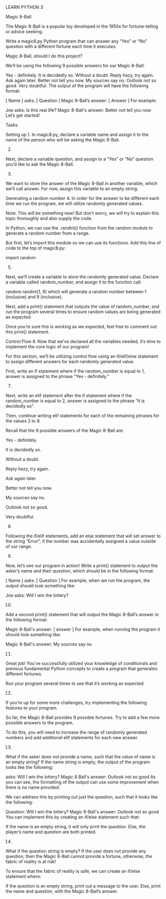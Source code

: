 LEARN PYTHON 3

Magic 8-Ball

The Magic 8-Ball is a popular toy developed in the 1950s for fortune-telling or advice seeking.

Write a magic8.py Python program that can answer any “Yes” or “No” question with a different fortune each time it executes.

Magic 8-Ball, should I do this project?

We’ll be using the following 9 possible answers for our Magic 8-Ball:

Yes - definitely.
It is decidedly so.
Without a doubt.
Reply hazy, try again.
Ask again later.
Better not tell you now.
My sources say no.
Outlook not so good.
Very doubtful.
The output of the program will have the following format:

[ Name ] asks: [ Question ]
Magic 8-Ball’s answer: [ Answer ]
For example:

Joe asks: Is this real life?
Magic 8-Ball's answer: Better not tell you now
Let’s get started!

Tasks

Setting up
1.
In magic8.py, declare a variable name and assign it to the name of the person who will be asking the Magic 8-Ball.


2.
Next, declare a variable question, and assign to a “Yes” or “No” question you’d like to ask the Magic 8-Ball.


3.
We want to store the answer of the Magic 8-Ball in another variable, which we’ll call answer. For now, assign this variable to an empty string.


Generating a random number
4.
In order for the answer to be different each time we run the program, we will utilize randomly generated values.

Note: This will be something new! But don’t worry, we will try to explain this topic thoroughly and also supply the code.

In Python, we can use the .randint() function from the random module to generate a random number from a range.

But first, let’s import this module so we can use its functions. Add this line of code to the top of magic8.py:

import random


5.
Next, we’ll create a variable to store the randomly generated value. Declare a variable called random_number, and assign it to the function call:

random.randint(1, 9)
which will generate a random number between 1 (inclusive) and 9 (inclusive).

Next, add a print() statement that outputs the value of random_number, and run the program several times to ensure random values are being generated as expected.

Once you’re sure this is working as we expected, feel free to comment out this print() statement.


Control Flow
6.
Now that we’ve declared all the variables needed, it’s time to implement the core logic of our program!

For this section, we’ll be utilizing control flow using an if/elif/else statement to assign different answers for each randomly generated value.

First, write an if statement where if the random_number is equal to 1, answer is assigned to the phrase “Yes - definitely.”


7.
Next, write an elif statement after the if statement where if the random_number is equal to 2, answer is assigned to the phrase “It is decidedly so”.

Then, continue writing elif statements for each of the remaining phrases for the values 3 to 9.

Recall that the 9 possible answers of the Magic 8-Ball are:

Yes - definitely.

It is decidedly so.

Without a doubt.

Reply hazy, try again.

Ask again later.

Better not tell you now.

My sources say no.

Outlook not so good.

Very doubtful.


8.
Following the if/elif statements, add an else statement that will set answer to the string “Error”, if the number was accidentally assigned a value outside of our range.


9.
Now, let’s see our program in action! Write a print() statement to output the asker’s name and their question, which should be in the following format:

[ Name ] asks: [ Question ]
For example, when we run the program, the output should look something like:

Joe asks: Will I win the lottery?

 
10.
Add a second print() statement that will output the Magic 8-Ball’s answer in the following format:

Magic 8-Ball's answer: [ answer ]
For example, when running the program it should look something like:

Magic 8-Ball's answer: My sources say no


11.
Great job! You’ve successfully utilized your knowledge of conditionals and previous fundamental Python concepts to create a program that generates different fortunes.

Run your program several times to see that it’s working as expected.


12.
If you’re up for some more challenges, try implementing the following features to your program.

So far, the Magic 8-Ball provides 9 possible fortunes. Try to add a few more possible answers to the program.

To do this, you will need to increase the range of randomly generated numbers and add additional elif statements for each new answer.


13.
What if the asker does not provide a name, such that the value of name is an empty string? If the name string is empty, the output of the program looks like the following:

asks: Will I win the lottery?
Magic 8 Ball's answer: Outlook not so good
As you can see, the formatting of the output can use some improvement when there is no name provided.

We can address this by printing out just the question, such that it looks like the following:

Question: Will I win the lottery?
Magic 8-Ball's answer: Outlook not so good
You can implement this by creating an if/else statement such that:

If the name is an empty string, it will only print the question.
Else, the player’s name and question are both printed.


14.
What if the question string is empty? If the user does not provide any question, then the Magic 8-Ball cannot provide a fortune, otherwise, the fabric of reality is at risk!

To ensure that the fabric of reality is safe, we can create an if/else statement where:

If the question is an empty string, print out a message to the user.
Else, print the name and question, with the Magic 8-Ball’s answer.